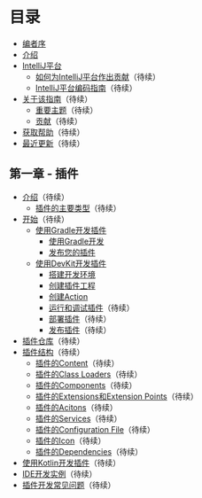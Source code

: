 # 目录

* [编者序](README.md)
* [介绍](Introduction.md)
* [IntelliJ平台](TheIntelliJPlatform/TheIntelliJPlatform.md)  
    * [如何为IntelliJ平台作出贡献](TheIntelliJPlatform/ContributingToTheIntelliJPlatform.md)（待续）  
    * [IntelliJ平台编码指南](TheIntelliJPlatform/IntelliJCodingGuidelines.md)（待续）
* [关于该指南]()（待续）  
  * [重要主题]()（待续）  
  * [贡献]()（待续）  
* [获取帮助]()（待续）  
* [最近更新]()（待续）

## 第一章 - 插件
* [介绍]()（待续）  
  * [插件的主要类型]()（待续）  
* [开始]()（待续）  
  * [使用Gradle开发插件](Part1/GettingStarted/UsingGradle/UsingGradle.md)  
    * [使用Gradle开发](Part1/GettingStarted/UsingGradle/GettingStartedWithGradle.md)  
    * [发布您的插件](Part1/GettingStarted/UsingGradle/PublishingYourPlugin.md)
  * [使用DevKit开发插件](Part1/GettingStarted/UsingDevKit/UsingDevKit.md)
    * [搭建开发环境](Part1/GettingStarted/UsingDevKit/SettingUpADevelopmentEnvironment.md)  
    * [创建插件工程](Part1/GettingStarted/UsingDevKit/CreatingAPluginProject.md)  
    * [创建Action](Part1/GettingStarted/UsingDevKit/CreatingAnAction.md)  
    * [运行和调试插件]()（待续）  
    * [部署插件]()（待续）  
    * [发布插件]()（待续）  
* [插件仓库]()（待续）  
* [插件结构]()（待续）  
  * [插件的Content]()（待续）  
  * [插件的Class Loaders]()（待续）  
  * [插件的Components]()（待续）  
  * [插件的Extensions和Extension Points]()（待续）  
  * [插件的Acitons]()（待续）  
  * [插件的Services]()（待续）  
  * [插件的Configuration File]()（待续）  
  * [插件的Icon]()（待续）
  * [插件的Dependencies]()（待续）  
* [使用Kotlin开发插件]()（待续）  
* [IDE开发实例]()（待续）  
* [插件开发常见问题]()（待续）
